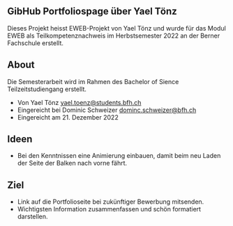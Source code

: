 ## GibHub Portfoliospage über Yael Tönz

Dieses Projekt heisst EWEB-Projekt von Yael Tönz und wurde für das Modul EWEB als Teilkompetenznachweis im Herbstsemester 2022 an der Berner Fachschule erstellt.

## About
Die Semesterarbeit wird im Rahmen des Bachelor of Sience Teilzeitstudiengang erstellt.

- Von Yael Tönz yael.toenz@students.bfh.ch
- Eingereicht bei Dominic Schweizer dominc.schweizer@bfh.ch
- Eingereicht am 21. Dezember 2022

## Ideen
-	Bei den Kenntnissen eine Animierung einbauen, damit beim neu Laden der Seite der Balken nach vorne fährt. 

## Ziel
- Link auf die Portfolioseite bei zukünftiger Bewerbung mitsenden.
- Wichtigsten Information zusammenfassen und schön formatiert darstellen.

